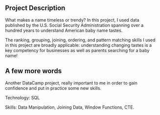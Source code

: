 ## Project Description
What makes a name timeless or trendy? In this project, I used data published by the U.S. Social Security Administration spanning over a hundred years to understand American baby name tastes.

The ranking, grouping, joining, ordering, and pattern matching skills I used in this project are broadly applicable: understanding changing tastes is a key competency for businesses as well as parents searching for a baby name!

## A few more words

Another DataCamp project, really important to me in order to gain confidence and put in practice some new skills.

Technology: SQL

Skills: Data Manipulation, Joining Data, Window Functions, CTE.
